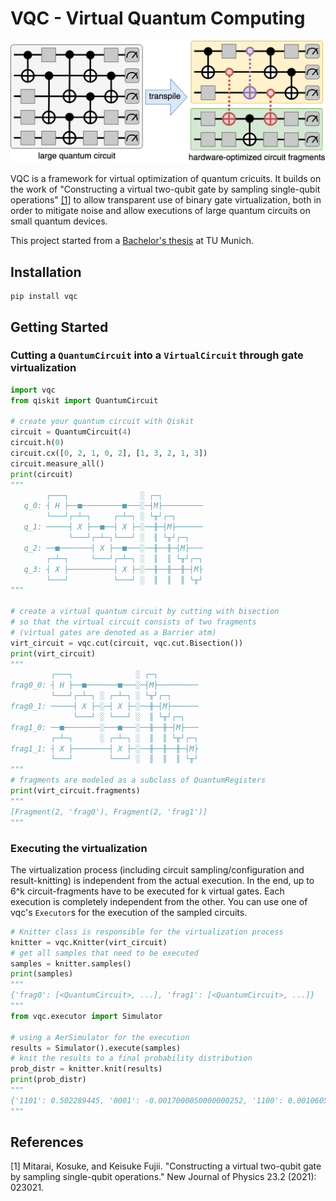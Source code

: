 # VQC - Virtual Quantum Computing

![QVM](./docs/img/intro.png)

VQC is a framework for virtual optimization of quantum cricuits. It builds on the work of 
"Constructing a virtual two-qubit gate by sampling single-qubit operations" [[1]](#1) to allow transparent use of
binary gate virtualization, both in order to mitigate noise and allow executions of large quantum circuits on small quantum devices.

This project started from a [Bachelor's thesis](https://raw.githubusercontent.com/TUM-DSE/research-work-archive/main/archive/2022/summer/docs/bsc_tornow_dqs_a_framework_for_efficient_distributed_simulation_of_large_quantum_circuits.pdf) at TU Munich.

## Installation
```shell
pip install vqc
```

## Getting Started

### Cutting a `QuantumCircuit` into a `VirtualCircuit` through gate virtualization 

```python
import vqc
from qiskit import QuantumCircuit

# create your quantum circuit with Qiskit
circuit = QuantumCircuit(4)
circuit.h(0)
circuit.cx([0, 2, 1, 0, 2], [1, 3, 2, 1, 3])
circuit.measure_all()
print(circuit)
"""
        ┌───┐                ░ ┌─┐         
   q_0: ┤ H ├──■─────────■───░─┤M├─────────
        └───┘┌─┴─┐     ┌─┴─┐ ░ └╥┘┌─┐      
   q_1: ─────┤ X ├──■──┤ X ├─░──╫─┤M├──────
             └───┘┌─┴─┐└───┘ ░  ║ └╥┘┌─┐   
   q_2: ──■───────┤ X ├──■───░──╫──╫─┤M├───
        ┌─┴─┐     └───┘┌─┴─┐ ░  ║  ║ └╥┘┌─┐
   q_3: ┤ X ├──────────┤ X ├─░──╫──╫──╫─┤M├
        └───┘          └───┘ ░  ║  ║  ║ └╥┘
"""

# create a virtual quantum circuit by cutting with bisection
# so that the virtual circuit consists of two fragments
# (virtual gates are denoted as a Barrier atm)
virt_circuit = vqc.cut(circuit, vqc.cut.Bisection())
print(virt_circuit)
"""
         ┌───┐              ░ ┌─┐         
frag0_0: ┤ H ├──■───────■───░─┤M├─────────
         └───┘┌─┴─┐ ░ ┌─┴─┐ ░ └╥┘┌─┐      
frag0_1: ─────┤ X ├─░─┤ X ├─░──╫─┤M├──────
              └───┘ ░ └───┘ ░  ║ └╥┘┌─┐   
frag1_0: ──■────────░───■───░──╫──╫─┤M├───
         ┌─┴─┐      ░ ┌─┴─┐ ░  ║  ║ └╥┘┌─┐
frag1_1: ┤ X ├────────┤ X ├─░──╫──╫──╫─┤M├
         └───┘        └───┘ ░  ║  ║  ║ └╥┘
"""
# fragments are modeled as a subclass of QuantumRegisters
print(virt_circuit.fragments)
"""
[Fragment(2, 'frag0'), Fragment(2, 'frag1')]
"""
```

### Executing the virtualization

The virtualization process (including circuit sampling/configuration and result-knitting) is independent from the actual execution. In the end, up to 6^k circuit-fragments have to be executed for k virtual gates. Each execution is completely independent from the other. You can use one of vqc's `Executor`s for the execution of the sampled circuits.

```python
# Knitter class is responsible for the virtualization process
knitter = vqc.Knitter(virt_circuit)
# get all samples that need to be executed
samples = knitter.samples()
print(samples)
"""
{'frag0': [<QuantumCircuit>, ...], 'frag1': [<QuantumCircuit>, ...]}
"""
from vqc.executor import Simulator

# using a AerSimulator for the execution
results = Simulator().execute(samples)
# knit the results to a final probability distribution
prob_distr = knitter.knit(results)
print(prob_distr)
"""
{'1101': 0.502289445, '0001': -0.0017000050000000252, '1100': 0.0010605549999999839, '0000': 0.49695000500000003}
"""
```

## References

<a id="1">[1]</a> 
Mitarai, Kosuke, and Keisuke Fujii. "Constructing a virtual two-qubit gate by sampling single-qubit operations." New Journal of Physics 23.2 (2021): 023021.

